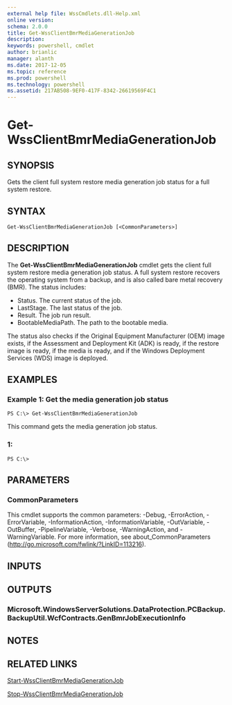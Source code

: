 ```yaml
---
external help file: WssCmdlets.dll-Help.xml
online version: 
schema: 2.0.0
title: Get-WssClientBmrMediaGenerationJob
description: 
keywords: powershell, cmdlet
author: brianlic
manager: alanth
ms.date: 2017-12-05
ms.topic: reference
ms.prod: powershell
ms.technology: powershell
ms.assetid: 217AB508-9EF0-417F-8342-26619569F4C1
---
```


# Get-WssClientBmrMediaGenerationJob

## SYNOPSIS
Gets the client full system restore media generation job status for a full system restore.

## SYNTAX

```
Get-WssClientBmrMediaGenerationJob [<CommonParameters>]
```

## DESCRIPTION
The **Get-WssClientBmrMediaGenerationJob** cmdlet gets the client full system restore media generation job status.
A full system restore recovers the operating system from a backup, and is also called bare metal recovery (BMR).
The status includes: 

- Status.
The current status of the job.
- LastStage.
The last status of the job.
- Result.
The job run result.
- BootableMediaPath.
The path to the bootable media.

The status also checks if the Original Equipment Manufacturer (OEM) image exists, if the Assessment and Deployment Kit (ADK) is ready, if the restore image is ready, if the media is ready, and if the Windows Deployment Services (WDS) image is deployed.

## EXAMPLES

### Example 1: Get the media generation job status
```
PS C:\> Get-WssClientBmrMediaGenerationJob
```

This command gets the media generation job status.

### 1:
```
PS C:\>
```

## PARAMETERS

### CommonParameters
This cmdlet supports the common parameters: -Debug, -ErrorAction, -ErrorVariable, -InformationAction, -InformationVariable, -OutVariable, -OutBuffer, -PipelineVariable, -Verbose, -WarningAction, and -WarningVariable. For more information, see about_CommonParameters (http://go.microsoft.com/fwlink/?LinkID=113216).

## INPUTS

## OUTPUTS

### Microsoft.WindowsServerSolutions.DataProtection.PCBackup.BackupUtil.WcfContracts.GenBmrJobExecutionInfo

## NOTES

## RELATED LINKS

[Start-WssClientBmrMediaGenerationJob](./Start-WssClientBmrMediaGenerationJob.md)

[Stop-WssClientBmrMediaGenerationJob](./Stop-WssClientBmrMediaGenerationJob.md)

